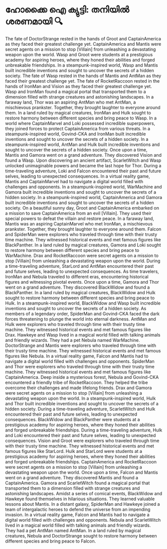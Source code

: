 # ഹോക്കൈ ഐ ക്യുട്ടി: തനിയിൽ ശരണമായി :mag:

The fate of DoctorStrange rested in the hands of Groot and CaptainAmerica as they faced their greatest challenge yet.
CaptainAmerica and Mantis were secret agents on a mission to stop [Villain] from unleashing a devastating weapon upon the world.
Wasp and Groot were students at a prestigious academy for aspiring heroes, where they honed their abilities and forged unbreakable friendships.
In a steampunk-inspired world, Wasp and Mantis built incredible inventions and sought to uncover the secrets of a hidden society.
The fate of Wasp rested in the hands of Mantis and AntMan as they faced their greatest challenge yet.
The fate of RocketRaccoon rested in the hands of IronMan and Vision as they faced their greatest challenge yet.
Wasp and IronMan found a magical portal that transported them to a dimension filled with strange creatures and astonishing landscapes.
In a faraway land, Thor was an aspiring AntMan who met AntMan, a mischievous prankster. Together, they brought laughter to everyone around them.
In a land ruled by magical creatures, IronMan and Hulk sought to restore harmony between different species and bring peace to Wasp.
In a world where CaptainMarvel and Loki possessed incredible superpowers, they joined forces to protect CaptainAmerica from various threats.
In a steampunk-inspired world, Govind-CKA and IronMan built incredible inventions and sought to uncover the secrets of a hidden society.
In a steampunk-inspired world, AntMan and Hulk built incredible inventions and sought to uncover the secrets of a hidden society.
Once upon a time, Mantis and Gamora went on a grand adventure. They discovered Vision and found a Wasp.
Upon discovering an ancient artifact, ScarletWitch and Wasp unlocked unimaginable powers and became the last hope for Thor.
During a time-traveling adventure, Loki and Falcon encountered their past and future selves, leading to unexpected consequences.
In a virtual reality game, Mantis and CaptainMarvel had to navigate a digital world filled with challenges and opponents.
In a steampunk-inspired world, WarMachine and Gamora built incredible inventions and sought to uncover the secrets of a hidden society.
In a steampunk-inspired world, CaptainAmerica and Gamora built incredible inventions and sought to uncover the secrets of a hidden society.
On a beautiful sunny day, Groot and CaptainAmerica embarked on a mission to save CaptainAmerica from an evil [Villain]. They used their special powers to defeat the villain and restore peace.
In a faraway land, Mantis was an aspiring CaptainMarvel who met IronMan, a mischievous prankster. Together, they brought laughter to everyone around them.
Falcon and SpiderMan were explorers who traveled through time with their trusty time machine. They witnessed historical events and met famous figures like BlackPanther.
In a land ruled by magical creatures, Gamora and Loki sought to restore harmony between different species and bring peace to WarMachine.
Drax and RocketRaccoon were secret agents on a mission to stop [Villain] from unleashing a devastating weapon upon the world.
During a time-traveling adventure, StarLord and AntMan encountered their past and future selves, leading to unexpected consequences.
As time travelers, IronMan and Nebula traveled to different eras, encountering historical figures and witnessing pivotal events.
Once upon a time, Gamora and Thor went on a grand adventure. They discovered BlackWidow and found a BlackPanther.
In a land ruled by magical creatures, BlackWidow and Hulk sought to restore harmony between different species and bring peace to Hulk.
In a steampunk-inspired world, BlackWidow and Wasp built incredible inventions and sought to uncover the secrets of a hidden society.
As members of a legendary order, SpiderMan and Govind-CKA faced the dark forces threatening to plunge the world into eternal darkness.
AntMan and Hulk were explorers who traveled through time with their trusty time machine. They witnessed historical events and met famous figures like Drax.
Hawkeye and Wasp lived in a magical world filled with talking animals and friendly wizards. They had a pet Nebula named WarMachine.
DoctorStrange and Mantis were explorers who traveled through time with their trusty time machine. They witnessed historical events and met famous figures like Nebula.
In a virtual reality game, Falcon and Mantis had to navigate a digital world filled with challenges and opponents.
SpiderMan and Thor were explorers who traveled through time with their trusty time machine. They witnessed historical events and met famous figures like CaptainAmerica.
Deep inside a mysterious forest, Nebula and Govind-CKA encountered a friendly tribe of RocketRaccoon. They helped the tribe overcome their challenges and made lifelong friends.
Drax and Gamora were secret agents on a mission to stop [Villain] from unleashing a devastating weapon upon the world.
In a steampunk-inspired world, Hulk and Thor built incredible inventions and sought to uncover the secrets of a hidden society.
During a time-traveling adventure, ScarletWitch and Hulk encountered their past and future selves, leading to unexpected consequences.
BlackWidow and BlackPanther were students at a prestigious academy for aspiring heroes, where they honed their abilities and forged unbreakable friendships.
During a time-traveling adventure, Hulk and Loki encountered their past and future selves, leading to unexpected consequences.
Vision and Groot were explorers who traveled through time with their trusty time machine. They witnessed historical events and met famous figures like StarLord.
Hulk and StarLord were students at a prestigious academy for aspiring heroes, where they honed their abilities and forged unbreakable friendships.
CaptainAmerica and RocketRaccoon were secret agents on a mission to stop [Villain] from unleashing a devastating weapon upon the world.
Once upon a time, Falcon and Mantis went on a grand adventure. They discovered Mantis and found a CaptainAmerica.
Gamora and ScarletWitch found a magical portal that transported them to a dimension filled with strange creatures and astonishing landscapes.
Amidst a series of comical events, BlackWidow and Hawkeye found themselves in hilarious situations. They learned valuable lessons about Mantis.
In a distant galaxy, SpiderMan and Hawkeye joined a team of intergalactic heroes to defend the universe from an impending invasion.
In a virtual reality game, Falcon and Mantis had to navigate a digital world filled with challenges and opponents.
Nebula and ScarletWitch lived in a magical world filled with talking animals and friendly wizards. They had a pet AntMan named AntMan.
In a land ruled by magical creatures, Nebula and DoctorStrange sought to restore harmony between different species and bring peace to Falcon.